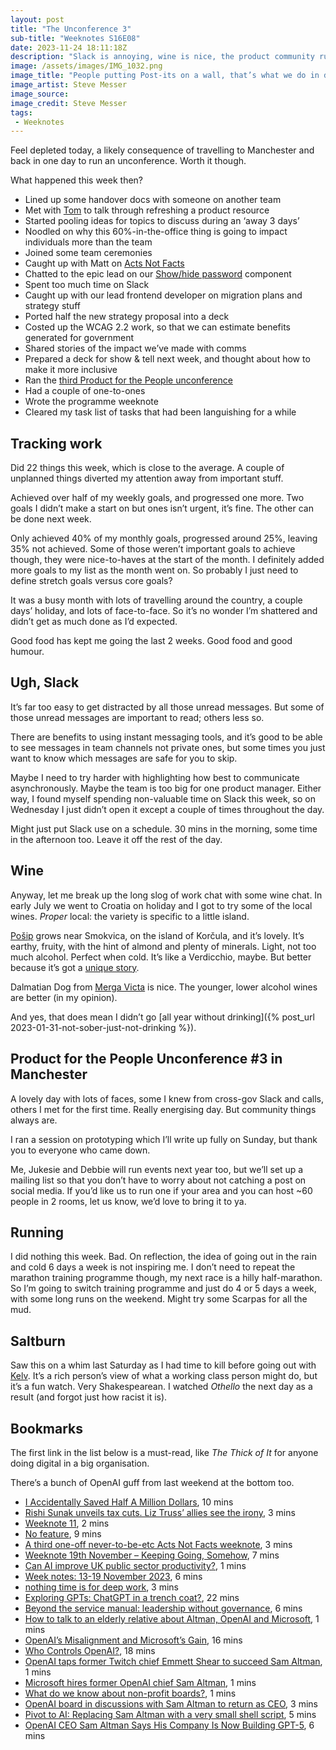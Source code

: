 ```yaml
---
layout: post
title: "The Unconference 3"
sub-title: "Weeknotes S16E08"
date: 2023-11-24 18:11:18Z
description: "Slack is annoying, wine is nice, the product community rules."
image: /assets/images/IMG_1032.png
image_title: "People putting Post-its on a wall, that’s what we do in digital all the time, AI thinks it’s all we do"
image_artist: Steve Messer
image_source:
image_credit: Steve Messer
tags:
 - Weeknotes
---
```


Feel depleted today, a likely consequence of travelling to Manchester and back in one day to run an unconference. Worth it though.

What happened this week then?

- Lined up some handover docs with someone on another team
- Met with [Tom](https://www.leaningforward.com) to talk through refreshing a product resource
- Started pooling ideas for topics to discuss during an ‘away 3 days’
- Noodled on why this 60%-in-the-office thing is going to impact individuals more than the team
- Joined some team ceremonies
- Caught up with Matt on [Acts Not Facts](https://www.actsnotfacts.com)
- Chatted to the epic lead on our [Show/hide password](https://github.com/alphagov/govuk-frontend/issues/4063) component
- Spent too much time on Slack
- Caught up with our lead frontend developer on migration plans and strategy stuff
- Ported half the new strategy proposal into a deck
- Costed up the WCAG 2.2 work, so that we can estimate benefits generated for government
- Shared stories of the impact we’ve made with comms
- Prepared a deck for show & tell next week, and thought about how to make it more inclusive
- Ran the [third Product for the People unconference](https://productforthepeople.xyz/product-for-the-people-be-here-now-c12db5435c73)
- Had a couple of one-to-ones
- Wrote the programme weeknote
- Cleared my task list of tasks that had been languishing for a while

## Tracking work

Did 22 things this week, which is close to the average. A couple of unplanned things diverted my attention away from important stuff.

Achieved over half of my weekly goals, and progressed one more. Two goals I didn’t make a start on but ones isn’t urgent, it’s fine. The other can be done next week.

Only achieved 40% of my monthly goals, progressed around 25%, leaving 35% not achieved. Some of those weren’t important goals to achieve though, they were nice-to-haves at the start of the month. I definitely added more goals to my list as the month went on. So probably I just need to define stretch goals versus core goals?

It was a busy month with lots of travelling around the country, a couple days’ holiday, and lots of face-to-face. So it’s no wonder I’m shattered and didn’t get as much done as I’d expected.

Good food has kept me going the last 2 weeks. Good food and good humour.

## Ugh, Slack

It’s far too easy to get distracted by all those unread messages. But some of those unread messages are important to read; others less so.

There are benefits to using instant messaging tools, and it’s good to be able to see messages in team channels not private ones, but some times you just want to know which messages are safe for you to skip.

Maybe I need to try harder with highlighting how best to communicate asynchronously. Maybe the team is too big for one product manager. Either way, I found myself spending non-valuable time on Slack this week, so on Wednesday I just didn’t open it except a couple of times throughout the day.

Might just put Slack use on a schedule. 30 mins in the morning, some time in the afternoon too. Leave it off the rest of the day.

## Wine

Anyway, let me break up the long slog of work chat with some wine chat. In early July we went to Croatia on holiday and I got to try some of the local wines. *Proper* local: the variety is specific to a little island.

[Pošip](https://en.wikipedia.org/wiki/Pošip) grows near Smokvica, on the island of Korčula, and it’s lovely. It’s earthy, fruity, with the hint of almond and plenty of minerals. Light, not too much alcohol. Perfect when cold. It’s like a Verdicchio, maybe. But better because it’s got a [unique story](https://croatia.hr/en-gb/food-and-drink/posip).

Dalmatian Dog from [Merga Victa](https://mergavicta.com) is nice. The younger, lower alcohol wines are better (in my opinion).

And yes, that does mean I didn’t go [all year without drinking]({% post_url 2023-01-31-not-sober-just-not-drinking %}).

## Product for the People Unconference #3 in Manchester

A lovely day with lots of faces, some I knew from cross-gov Slack and calls, others I met for the first time. Really energising day. But community things always are.

I ran a session on prototyping which I’ll write up fully on Sunday, but thank you to everyone who came down.

Me, Jukesie and Debbie will run events next year too, but we’ll set up a mailing list so that you don’t have to worry about not catching a post on social media. If you’d like us to run one if your area and you can host ~60 people in 2 rooms, let us know, we’d love to bring it to ya.

## Running

I did nothing this week. Bad. On reflection, the idea of going out in the rain and cold 6 days a week is not inspiring me. I don’t need to repeat the marathon training programme though, my next race is a hilly half-marathon. So I’m going to switch training programme and just do 4 or 5 days a week, with some long runs on the weekend. Might try some Scarpas for all the mud.

## Saltburn

Saw this on a whim last Saturday as I had time to kill before going out with [Kelv](https://www.chao-xian.co.uk). It’s a rich person’s view of what a working class person might do, but it’s a fun watch. Very Shakespearean. I watched *Othello* the next day as a result (and forgot just how racist it is).

## Bookmarks

The first link in the list below is a must-read, like *The Thick of It* for anyone doing digital in a big organisation.

There’s a bunch of OpenAI guff from last weekend at the bottom too.

- [I Accidentally Saved Half A Million Dollars](https://ludic.mataroa.blog/blog/i-accidentally-saved-half-a-million-dollars/), 10 mins
- [Rishi Sunak unveils tax cuts. Liz Truss’ allies see the irony](https://www.politico.eu/article/liz-truss-tax-cutting-ghost-continues-to-haunt-rishi-sunak/), 3 mins
- [Weeknote 11](https://oliverhannan.medium.com/weeknote-11-699dfa7578d1?source=rss-656f12d3ccac------2), 2 mins
- [No feature](https://ia.net/topics/no-feature), 9 mins
- [A third one-off never-to-be-etc Acts Not Facts weeknote](https://interconnected.org/home/2023/11/21/weeknote), 3 mins
- [Weeknote 19th November – Keeping Going, Somehow](https://www.leaningforward.com/blog/2023/11/weeknote-19th-november-keeping-going-somehow/), 7 mins
- [Can AI improve UK public sector productivity?](https://on.ft.com/3G7kyRF), 1 mins
- [Week notes: 13-19 November 2023](https://neilojwilliams.net/week-notes-13-19-november-2023/?utm_source=rss&utm_medium=rss&utm_campaign=week-notes-13-19-november-2023), 6 mins
- [nothing time is for deep work](https://jarche.com/2023/11/nothing-time-is-for-deep-work/), 3 mins
- [Exploring GPTs: ChatGPT in a trench coat?](https://simonwillison.net/2023/Nov/15/gpts/), 22 mins
- [Beyond the service manual: leadership without governance](https://mechanicalsurvival.com/blog/you-can-lead-without-governing/), 6 mins
- [How to talk to an elderly relative about Altman, OpenAI and Microsoft](https://on.ft.com/3ugwE8k), 1 mins
- [OpenAI’s Misalignment and Microsoft’s Gain](https://stratechery.com/2023/openais-misalignment-and-microsofts-gain/), 16 mins
- [Who Controls OpenAI?](https://www.bloomberg.com/opinion/articles/2023-11-20/who-controls-openai?srnd=opinion), 18 mins
- [OpenAI taps former Twitch chief Emmett Shear to succeed Sam Altman](https://on.ft.com/3sGD0gV), 1 mins
- [Microsoft hires former OpenAI chief Sam Altman](https://on.ft.com/47Au1gF), 1 mins
- [What do we know about non-profit boards?](https://feeds.feedblitz.com/~/836220923/0/marginalrevolution~What-do-we-know-about-nonprofit-boards.html), 1 mins
- [OpenAI board in discussions with Sam Altman to return as CEO](https://www.theverge.com/2023/11/18/23967199/breaking-openai-board-in-discussions-with-sam-altman-to-return-as-ceo), 3 mins
- [Pivot to AI: Replacing Sam Altman with a very small shell script](https://davidgerard.co.uk/blockchain/2023/11/18/pivot-to-ai-replacing-sam-altman-with-a-very-small-shell-script/), 5 mins
- [OpenAI CEO Sam Altman Says His Company Is Now Building GPT-5](https://singularityhub.com/2023/11/15/openai-ceo-sam-altman-says-his-company-is-now-building-gpt-5/), 6 mins
